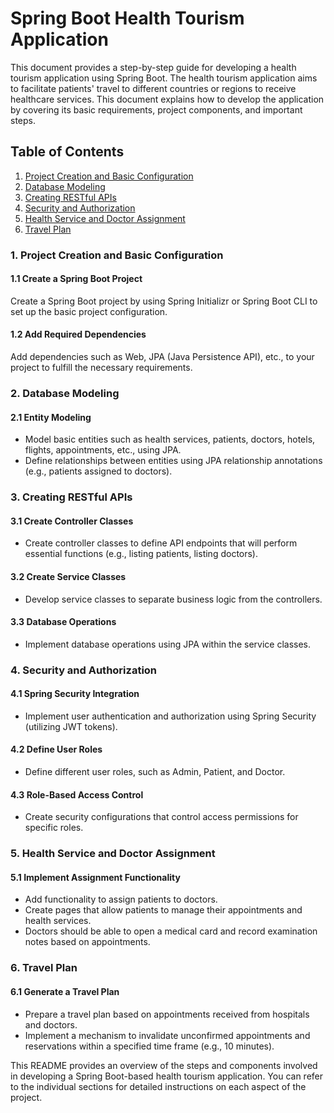 # Spring Boot Health Tourism Application

This document provides a step-by-step guide for developing a health tourism application using Spring Boot. The health tourism application aims to facilitate patients' travel to different countries or regions to receive healthcare services. This document explains how to develop the application by covering its basic requirements, project components, and important steps.

## Table of Contents
1. [Project Creation and Basic Configuration](#1-project-creation-and-basic-configuration)
2. [Database Modeling](#2-database-modeling)
3. [Creating RESTful APIs](#3-creating-restful-apis)
4. [Security and Authorization](#4-security-and-authorization)
5. [Health Service and Doctor Assignment](#5-health-service-and-doctor-assignment)
6. [Travel Plan](#6-travel-plan)

### 1. Project Creation and Basic Configuration

#### 1.1 Create a Spring Boot Project
Create a Spring Boot project by using Spring Initializr or Spring Boot CLI to set up the basic project configuration.

#### 1.2 Add Required Dependencies
Add dependencies such as Web, JPA (Java Persistence API), etc., to your project to fulfill the necessary requirements.

### 2. Database Modeling

#### 2.1 Entity Modeling
- Model basic entities such as health services, patients, doctors, hotels, flights, appointments, etc., using JPA.
- Define relationships between entities using JPA relationship annotations (e.g., patients assigned to doctors).

### 3. Creating RESTful APIs

#### 3.1 Create Controller Classes
- Create controller classes to define API endpoints that will perform essential functions (e.g., listing patients, listing doctors).

#### 3.2 Create Service Classes
- Develop service classes to separate business logic from the controllers.

#### 3.3 Database Operations
- Implement database operations using JPA within the service classes.

### 4. Security and Authorization

#### 4.1 Spring Security Integration
- Implement user authentication and authorization using Spring Security (utilizing JWT tokens).

#### 4.2 Define User Roles
- Define different user roles, such as Admin, Patient, and Doctor.

#### 4.3 Role-Based Access Control
- Create security configurations that control access permissions for specific roles.

### 5. Health Service and Doctor Assignment

#### 5.1 Implement Assignment Functionality
- Add functionality to assign patients to doctors.
- Create pages that allow patients to manage their appointments and health services.
- Doctors should be able to open a medical card and record examination notes based on appointments.

### 6. Travel Plan

#### 6.1 Generate a Travel Plan
- Prepare a travel plan based on appointments received from hospitals and doctors.
- Implement a mechanism to invalidate unconfirmed appointments and reservations within a specified time frame (e.g., 10 minutes).

This README provides an overview of the steps and components involved in developing a Spring Boot-based health tourism application. You can refer to the individual sections for detailed instructions on each aspect of the project.